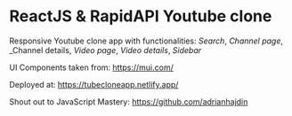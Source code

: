 # **ReactJS & RapidAPI Youtube clone**

Responsive Youtube clone app with functionalities:
_Search_, _Channel page_, _Channel details, _Video page_, _Video details_, _Sidebar_

UI Components taken from: https://mui.com/

Deployed at: https://tubecloneapp.netlify.app/

Shout out to JavaScript Mastery: https://github.com/adrianhajdin
